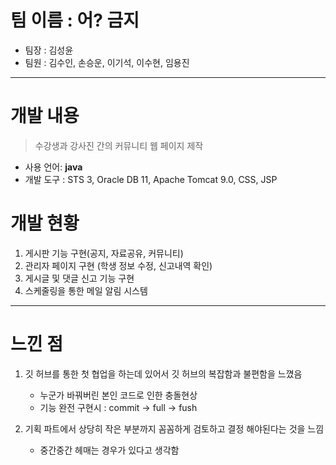 # 팀 이름 : 어? 금지
- 팀장 : 김성윤
- 팀원 : 김수인, 손승운, 이기석, 이수현, 임용진

---

# 개발 내용
> 수강생과 강사진 간의 커뮤니티 웹 페이지 제작
- 사용 언어: **java**
- 개발 도구 :  STS 3, Oracle DB 11, Apache Tomcat 9.0, CSS, JSP

# 개발 현황
1. 게시판 기능 구현(공지, 자료공유, 커뮤니티)
2. 관리자 페이지 구현 (학생 정보 수정, 신고내역 확인)
3. 게시글 및 댓글 신고 기능 구현
4. 스케줄링을 통한 메일 알림 시스템

---

# 느낀 점
1. 깃 허브를 통한 첫 협업을 하는데 있어서 깃 허브의 복잡함과 불편함을 느꼈음
   - 누군가 바꿔버린 본인 코드로 인한 충돌현상
   - 기능 완전 구현시 : commit → full → fush  

2. 기획 파트에서 상당히 작은 부분까지 꼼꼼하게 검토하고 결정 해야된다는 것을 느낌
   - 중간중간 헤매는 경우가 있다고 생각함
